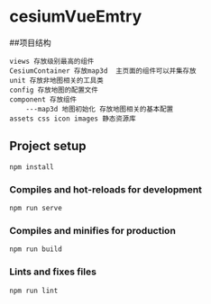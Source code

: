 # cesiumVueEmtry
##项目结构
```
views 存放级别最高的组件 
CesiumContainer 存放map3d  主页面的组件可以并集存放
unit 存放非地图相关的工具类
config 存放地图的配置文件
component 存放组件  
    ---map3d 地图初始化 存放地图相关的基本配置
assets css icon images 静态资源库
```
## Project setup
```
npm install
```

### Compiles and hot-reloads for development
```
npm run serve
```

### Compiles and minifies for production
```
npm run build
```

### Lints and fixes files
```
npm run lint
```

